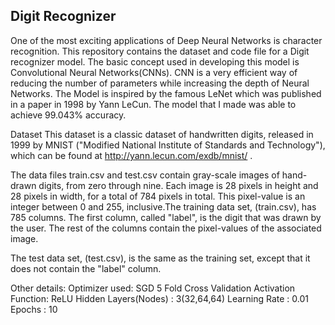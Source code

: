 Digit Recognizer 
------------------
 
One of the most exciting applications of Deep Neural Networks is character recognition. This repository contains the dataset and code file for a Digit recognizer model.
The basic concept used in developing this model is Convolutional Neural Networks(CNNs). CNN is a very efficient way of reducing the number of parameters while increasing the depth of Neural Networks. The Model is inspired by the famous LeNet which was published in a paper in 1998 by Yann LeCun. 
The model that I made was able to achieve 99.043% accuracy.
 
Dataset
This dataset is a classic dataset of handwritten digits, released in 1999 by MNIST ("Modified National Institute of Standards and Technology"), which can be found at http://yann.lecun.com/exdb/mnist/ .
 
The data files train.csv and test.csv contain gray-scale images of hand-drawn digits, from zero through nine.
Each image is 28 pixels in height and 28 pixels in width, for a total of 784 pixels in total. This pixel-value is an integer between 0 and 255, inclusive.The training data set, (train.csv), has 785 columns. The first column, called "label", is the digit that was drawn by the user. The rest of the columns contain the pixel-values of the associated image.
 
The test data set, (test.csv), is the same as the training set, except that it does not contain the "label" column.

Other details:
Optimizer used: SGD
5 Fold Cross Validation
Activation Function: ReLU
Hidden Layers(Nodes) : 3(32,64,64)
Learning Rate : 0.01
Epochs : 10
